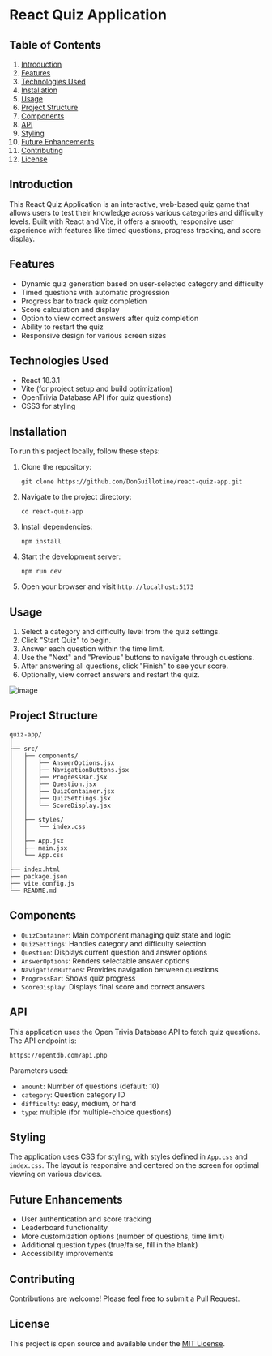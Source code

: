 # React Quiz Application

## Table of Contents
1. [Introduction](#introduction)
2. [Features](#features)
3. [Technologies Used](#technologies-used)
4. [Installation](#installation)
5. [Usage](#usage)
6. [Project Structure](#project-structure)
7. [Components](#components)
8. [API](#api)
9. [Styling](#styling)
10. [Future Enhancements](#future-enhancements)
11. [Contributing](#contributing)
12. [License](#license)

## Introduction

This React Quiz Application is an interactive, web-based quiz game that allows users to test their knowledge across various categories and difficulty levels. Built with React and Vite, it offers a smooth, responsive user experience with features like timed questions, progress tracking, and score display.

## Features

- Dynamic quiz generation based on user-selected category and difficulty
- Timed questions with automatic progression
- Progress bar to track quiz completion
- Score calculation and display
- Option to view correct answers after quiz completion
- Ability to restart the quiz
- Responsive design for various screen sizes

## Technologies Used

- React 18.3.1
- Vite (for project setup and build optimization)
- OpenTrivia Database API (for quiz questions)
- CSS3 for styling

## Installation

To run this project locally, follow these steps:

1. Clone the repository:
   ```
   git clone https://github.com/DonGuillotine/react-quiz-app.git
   ```

2. Navigate to the project directory:
   ```
   cd react-quiz-app
   ```

3. Install dependencies:
   ```
   npm install
   ```

4. Start the development server:
   ```
   npm run dev
   ```

5. Open your browser and visit `http://localhost:5173`

## Usage

1. Select a category and difficulty level from the quiz settings.
2. Click "Start Quiz" to begin.
3. Answer each question within the time limit.
4. Use the "Next" and "Previous" buttons to navigate through questions.
5. After answering all questions, click "Finish" to see your score.
6. Optionally, view correct answers and restart the quiz.

![image](https://github.com/user-attachments/assets/96451f9e-ec7f-4045-aac3-b3aef70d2dba)


## Project Structure

```
quiz-app/
│
├── src/
│   ├── components/
│   │   ├── AnswerOptions.jsx
│   │   ├── NavigationButtons.jsx
│   │   ├── ProgressBar.jsx
│   │   ├── Question.jsx
│   │   ├── QuizContainer.jsx
│   │   ├── QuizSettings.jsx
│   │   └── ScoreDisplay.jsx
│   │
│   ├── styles/
│   │   └── index.css
│   │
│   ├── App.jsx
│   ├── main.jsx
│   └── App.css
│
├── index.html
├── package.json
├── vite.config.js
└── README.md
```

## Components

- `QuizContainer`: Main component managing quiz state and logic
- `QuizSettings`: Handles category and difficulty selection
- `Question`: Displays current question and answer options
- `AnswerOptions`: Renders selectable answer options
- `NavigationButtons`: Provides navigation between questions
- `ProgressBar`: Shows quiz progress
- `ScoreDisplay`: Displays final score and correct answers

## API

This application uses the Open Trivia Database API to fetch quiz questions. The API endpoint is:

```
https://opentdb.com/api.php
```

Parameters used:
- `amount`: Number of questions (default: 10)
- `category`: Question category ID
- `difficulty`: easy, medium, or hard
- `type`: multiple (for multiple-choice questions)

## Styling

The application uses CSS for styling, with styles defined in `App.css` and `index.css`. The layout is responsive and centered on the screen for optimal viewing on various devices.

## Future Enhancements

- User authentication and score tracking
- Leaderboard functionality
- More customization options (number of questions, time limit)
- Additional question types (true/false, fill in the blank)
- Accessibility improvements

## Contributing

Contributions are welcome! Please feel free to submit a Pull Request.

## License

This project is open source and available under the [MIT License](LICENSE).
